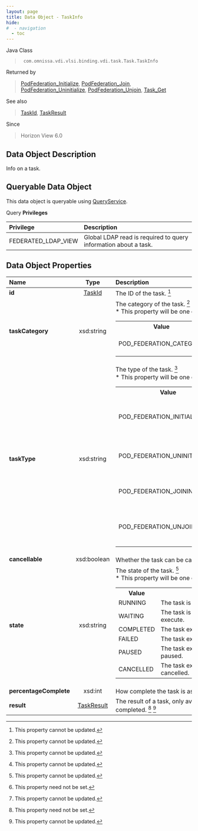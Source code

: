 ```yaml
---
layout: page
title: Data Object - TaskInfo
hide:
#  - navigation
  - toc
---
```






Java Class
> ` com.omnissa.vdi.vlsi.binding.vdi.task.Task.TaskInfo`

Returned by
> [PodFederation_Initialize](vdi.federation.PodFederation.md#initialize), [PodFederation_Join](vdi.federation.PodFederation.md#join), [PodFederation_Uninitialize](vdi.federation.PodFederation.md#uninitialize), [PodFederation_Unjoin](vdi.federation.PodFederation.md#unjoin), [Task_Get](vdi.task.Task.md#get)

See also
> [TaskId](vdi.entity.TaskId.md), [TaskResult](vdi.task.Task.TaskResult.md)

Since
> Horizon View 6.0


## Data Object Description

Info on a task.

##  Queryable Data Object

This data object is queryable using [QueryService](vdi.query.QueryService.md "QueryService").

Query **Privileges**

Privilege | Description
:---|:---
FEDERATED_LDAP_VIEW|  Global LDAP read is required to query information about a task.



## Data Object Properties

 Name | Type | Description
:---|:---:|:---
**id**| [TaskId](vdi.entity.TaskId.md)|  The ID of the task. [^2]
**taskCategory**|  xsd:string|  The category of the task. [^2] <br>* This property will be one of:<br><table><tr><th>Value</th><th>Description</th></tr><tr><td>POD_FEDERATION_CATEGORY</td><td>Category for PodFederation related tasks</td></tr></table>
**taskType**|  xsd:string|  The type of the task. [^2] <br>* This property will be one of:<br><table><tr><th>Value</th><th>Description</th></tr><tr><td>POD_FEDERATION_INITIALIZING</td><td>A task performing PodFederation initialize operation</td></tr><tr><td>POD_FEDERATION_UNINITIALIZING</td><td>A task performing PodFederation uninitialize operation</td></tr><tr><td>POD_FEDERATION_JOINING</td><td>A task performing PodFederation join operation</td></tr><tr><td>POD_FEDERATION_UNJOINING</td><td>A task performing PodFederation unjoin operation</td></tr></table>
**cancellable**|  xsd:boolean|  Whether the task can be cancelled or not. [^2]
**state**|  xsd:string|  The state of the task. [^2] <br>* This property will be one of:<br><table><tr><th>Value</th><th>Description</th></tr><tr><td>RUNNING</td><td>The task is currently running.</td></tr><tr><td>WAITING</td><td>The task is currently waiting to execute.</td></tr><tr><td>COMPLETED</td><td>The task execution has completed.</td></tr><tr><td>FAILED</td><td>The task execution has failed.</td></tr><tr><td>PAUSED</td><td>The task execution has been paused.</td></tr><tr><td>CANCELLED</td><td>The task execution has been cancelled.</td></tr></table>
**percentageComplete**|  xsd:int|  How complete the task is as a percentage. [^1] [^2]
**result**| [TaskResult](vdi.task.Task.TaskResult.md)|  The result of a task, only available when task is completed. [^1] [^2]


 


[^1]: This property need not be set.
[^2]: This property cannot be updated.